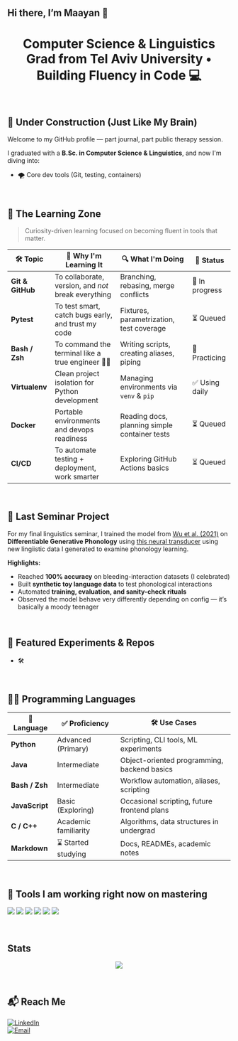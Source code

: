 ## Hi there, I’m Maayan 👋
<h1 align="center">Computer Science & Linguistics Grad from Tel Aviv University • Building Fluency in Code 💻</h1>


<br>

## 🚧 Under Construction (Just Like My Brain)

Welcome to my GitHub profile — part journal, part public therapy session.

I graduated with a **B.Sc. in Computer Science & Linguistics**, and now I'm diving into:
- 🌪 Core dev tools (Git, testing, containers)
<br>


## 🧠 The Learning Zone

> Curiosity-driven learning focused on becoming fluent in tools that matter.

| 🛠️ Topic        | 📌 Why I'm Learning It                                | 🔍 What I'm Doing                              | 🎯 Status      |
|----------------|--------------------------------------------------------|------------------------------------------------|----------------|
| **Git & GitHub** | To collaborate, version, and *not* break everything   | Branching, rebasing, merge conflicts           | 🧪 In progress   |
| **Pytest**      | To test smart, catch bugs early, and trust my code     | Fixtures, parametrization, test coverage       | ⏳ Queued |
| **Bash / Zsh**  | To command the terminal like a true engineer 🧙‍♀️      | Writing scripts, creating aliases, piping      | 🔄 Practicing  |
| **Virtualenv**  | Clean project isolation for Python development         | Managing environments via `venv` & `pip`       | ✅ Using daily |
| **Docker**      | Portable environments and devops readiness             | Reading docs, planning simple container tests  | ⏳ Queued     |
| **CI/CD**       | To automate testing + deployment, work smarter         | Exploring GitHub Actions basics                | ⏳ Queued      |
<br>


## 🧪 Last Seminar Project

For my final linguistics seminar, I trained the model from [Wu et al. (2021)](https://aclanthology.org/2021.acl-long.283) on **Differentiable Generative Phonology** using [this neural transducer](https://github.com/shijie-wu/neural-transducer) using new lingiistic data I generated to examine phonology learning.

**Highlights:**
- Reached **100% accuracy** on bleeding-interaction datasets (I celebrated)
- Built **synthetic toy language data** to test phonological interactions
- Automated **training, evaluation, and sanity-check rituals**
- Observed the model behave very differently depending on config — it’s basically a moody teenager


<br>


## 📂 Featured Experiments & Repos
- 🛠️


<br>



## 🧑‍💻 Programming Languages

| 💬 Language    | ✅ Proficiency        | 🛠 Use Cases                                |
|----------------|----------------------|---------------------------------------------|
| **Python**     | Advanced (Primary)   | Scripting, CLI tools, ML experiments        |
| **Java**       | Intermediate         | Object-oriented programming, backend basics |
| **Bash / Zsh** | Intermediate         | Workflow automation, aliases, scripting     |
| **JavaScript** | Basic (Exploring)    | Occasional scripting, future frontend plans |
| **C / C++**    | Academic familiarity | Algorithms, data structures in undergrad    |
| **Markdown**   | ⌛️ Started studying               | Docs, READMEs, academic notes                |

<br>




## 🧰 Tools I am working right now on mastering

<p align="left">
  <img src="https://img.shields.io/badge/Python-3776AB?style=for-the-badge&logo=python&logoColor=white" />
  <img src="https://img.shields.io/badge/Bash-121011?style=for-the-badge&logo=gnubash&logoColor=white" />
  <img src="https://img.shields.io/badge/VS_Code-007ACC?style=for-the-badge&logo=visualstudiocode&logoColor=white" />
  <img src="https://img.shields.io/badge/Git-F05032?style=for-the-badge&logo=git&logoColor=white" />
  <img src="https://img.shields.io/badge/Git-HubF05032?style=for-the-badge&logo=github&logoColor=white" />
  <img src="https://img.shields.io/badge/macOS-000000?style=for-the-badge&logo=apple&logoColor=white" />
</p>

<br>



## Stats

<p align="center">
  <img src="https://github-readme-stats.vercel.app/api?username=maayan-gal&hide_title=true&hide_border=true&show_icons=true&theme=ambient_gradient"/>
</p>

<br>

## 📬 Reach Me

[![LinkedIn](https://img.shields.io/badge/LinkedIn-blue?style=flat-square&logo=linkedin)](https://linkedin.com/in/maayangal)  
[![Email](https://img.shields.io/badge/Email-grey?style=flat-square&logo=gmail)](mailto:maayan.gal0@gmail.com)

